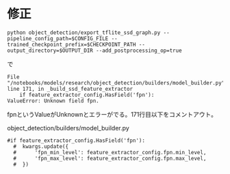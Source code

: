
# 修正

```shell
python object_detection/export_tflite_ssd_graph.py --pipeline_config_path=$CONFIG_FILE --trained_checkpoint_prefix=$CHECKPOINT_PATH --output_directory=$OUTPUT_DIR --add_postprocessing_op=true
```

で

```shell
File "/notebooks/models/research/object_detection/builders/model_builder.py", line 171, in _build_ssd_feature_extractor
    if feature_extractor_config.HasField('fpn'):
ValueError: Unknown field fpn.
```

fpnというValueがUnknownとエラーがでる。171行目以下をコメントアウト。

object_detection/builders/model_builder.py
```shell
#if feature_extractor_config.HasField('fpn'):
  #  kwargs.update({
  #      'fpn_min_level': feature_extractor_config.fpn.min_level,
  #      'fpn_max_level': feature_extractor_config.fpn.max_level,
  #  })
```

